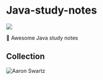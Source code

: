 # Java-study-notes


[![](https://img.shields.io/badge/Java-Notes-orange?style=flat-square)](https://github.com/ceezyyy/Java-study-notes)

:rocket: Awesome Java study notes

## Collection
![Aaron Swartz](https://github.com/ceezyyy/Java-study-notes/blob/master/pics/Collection/Collection.png)
